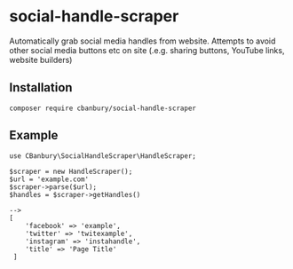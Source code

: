 # social-handle-scraper
Automatically grab social media handles from website.
Attempts to avoid other social media buttons etc on site (.e.g. sharing buttons, YouTube links, website builders)

## Installation
```
composer require cbanbury/social-handle-scraper
```

## Example
```
use CBanbury\SocialHandleScraper\HandleScraper;

$scraper = new HandleScraper();
$url = 'example.com'
$scraper->parse($url);
$handles = $scraper->getHandles()

--> 
[
    'facebook' => 'example',
    'twitter' => 'twitexample',
    'instagram' => 'instahandle',
    'title' => 'Page Title'
 ]
```
